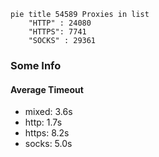 
```mermaid
pie title 54589 Proxies in list
    "HTTP" : 24080
    "HTTPS": 7741
    "SOCKS" : 29361
```

### Some Info
#### Average Timeout

- mixed: 3.6s
- http: 1.7s
- https: 8.2s
- socks: 5.0s